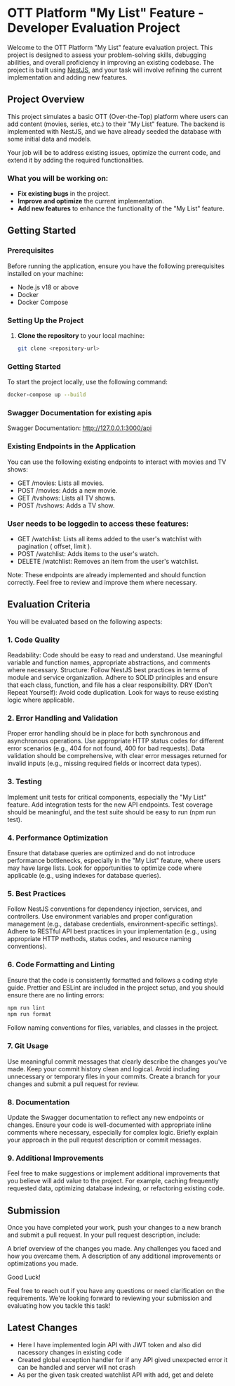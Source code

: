 # OTT Platform "My List" Feature - Developer Evaluation Project

Welcome to the OTT Platform "My List" feature evaluation project. This project is designed to assess your problem-solving skills, debugging abilities, and overall proficiency in improving an existing codebase. The project is built using [NestJS](https://nestjs.com/), and your task will involve refining the current implementation and adding new features.

## Project Overview

This project simulates a basic OTT (Over-the-Top) platform where users can add content (movies, series, etc.) to their "My List" feature. The backend is implemented with NestJS, and we have already seeded the database with some initial data and models.

Your job will be to address existing issues, optimize the current code, and extend it by adding the required functionalities.

### What you will be working on:
- **Fix existing bugs** in the project.
- **Improve and optimize** the current implementation.
- **Add new features** to enhance the functionality of the "My List" feature.

## Getting Started

### Prerequisites

Before running the application, ensure you have the following prerequisites installed on your machine:

- Node.js v18 or above
- Docker
- Docker Compose

### Setting Up the Project

1. **Clone the repository** to your local machine:
   ```bash
   git clone <repository-url>


### Getting Started

To start the project locally, use the following command:

```bash
docker-compose up --build
```



### Swagger Documentation for existing apis
Swagger Documentation: http://127.0.0.1:3000/api

### Existing Endpoints in the Application
You can use the following existing endpoints to interact with movies and TV shows:

- GET /movies: Lists all movies.
- POST /movies: Adds a new movie.
- GET /tvshows: Lists all TV shows.
- POST /tvshows: Adds a TV show.

### User needs to be loggedin to access these features:
- GET /watchlist: Lists all items added to the user's watchlist with pagination ( offset, limit ).
- POST /watchlist: Adds items to the user's watch.
- DELETE /watchlist: Removes an item from the user's watchlist.

Note: These endpoints are already implemented and should function correctly. Feel free to review and improve them where necessary.

## Evaluation Criteria
You will be evaluated based on the following aspects:

### 1. Code Quality
Readability: Code should be easy to read and understand. Use meaningful variable and function names, appropriate abstractions, and comments where necessary.
Structure: Follow NestJS best practices in terms of module and service organization. Adhere to SOLID principles and ensure that each class, function, and file has a clear responsibility.
DRY (Don't Repeat Yourself): Avoid code duplication. Look for ways to reuse existing logic where applicable.
### 2. Error Handling and Validation
Proper error handling should be in place for both synchronous and asynchronous operations. Use appropriate HTTP status codes for different error scenarios (e.g., 404 for not found, 400 for bad requests).
Data validation should be comprehensive, with clear error messages returned for invalid inputs (e.g., missing required fields or incorrect data types).
### 3. Testing
Implement unit tests for critical components, especially the "My List" feature.
Add integration tests for the new API endpoints.
Test coverage should be meaningful, and the test suite should be easy to run (npm run test).
### 4. Performance Optimization
Ensure that database queries are optimized and do not introduce performance bottlenecks, especially in the "My List" feature, where users may have large lists.
Look for opportunities to optimize code where applicable (e.g., using indexes for database queries).
### 5. Best Practices
Follow NestJS conventions for dependency injection, services, and controllers.
Use environment variables and proper configuration management (e.g., database credentials, environment-specific settings).
Adhere to RESTful API best practices in your implementation (e.g., using appropriate HTTP methods, status codes, and resource naming conventions).
### 6. Code Formatting and Linting
Ensure that the code is consistently formatted and follows a coding style guide. Prettier and ESLint are included in the project setup, and you should ensure there are no linting errors:

```bash
npm run lint
npm run format
```

Follow naming conventions for files, variables, and classes in the project.
### 7. Git Usage
Use meaningful commit messages that clearly describe the changes you've made.
Keep your commit history clean and logical. Avoid including unnecessary or temporary files in your commits.
Create a branch for your changes and submit a pull request for review.
### 8. Documentation
Update the Swagger documentation to reflect any new endpoints or changes.
Ensure your code is well-documented with appropriate inline comments where necessary, especially for complex logic.
Briefly explain your approach in the pull request description or commit messages.
### 9. Additional Improvements
Feel free to make suggestions or implement additional improvements that you believe will add value to the project. For example, caching frequently requested data, optimizing database indexing, or refactoring existing code.

## Submission
Once you have completed your work, push your changes to a new branch and submit a pull request. In your pull request description, include:

A brief overview of the changes you made.
Any challenges you faced and how you overcame them.
A description of any additional improvements or optimizations you made.

Good Luck!

Feel free to reach out if you have any questions or need clarification on the requirements. We're looking forward to reviewing your submission and evaluating how you tackle this task!


## Latest Changes

- Here I have implemented login API with JWT token and also did nacessory changes in existing code
- Created global exception handler for if any API gived unexpected error it can be handled and server will not crash
- As per the given task created watchlist API with add, get and delete
